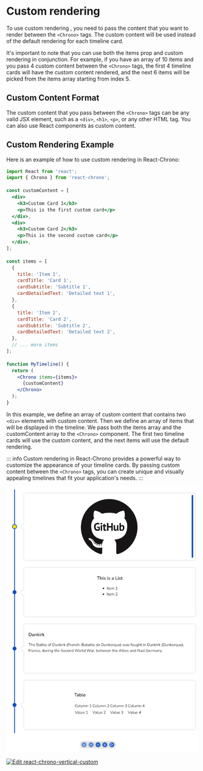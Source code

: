 # Custom rendering

To use custom rendering , you need to pass the content that you want to render between the `<Chrono>` tags. The custom content will be used instead of the default rendering for each timeline card.

It's important to note that you can use both the items prop and custom rendering in conjunction. For example, if you have an array of 10 items and you pass 4 custom content between the `<Chrono>` tags, the first 4 timeline cards will have the custom content rendered, and the next 6 items will be picked from the items array starting from index 5.

## Custom Content Format

The custom content that you pass between the `<Chrono>` tags can be any valid JSX element, such as a `<div>`, `<h1>`, `<p>`, or any other HTML tag. You can also use React components as custom content.

## Custom Rendering Example

Here is an example of how to use custom rendering in React-Chrono:

```jsx
import React from 'react';
import { Chrono } from 'react-chrono';

const customContent = [
  <div>
    <h3>Custom Card 1</h3>
    <p>This is the first custom card</p>
  </div>,
  <div>
    <h3>Custom Card 2</h3>
    <p>This is the second custom card</p>
  </div>,
];

const items = [
  {
    title: 'Item 1',
    cardTitle: 'Card 1',
    cardSubtitle: 'Subtitle 1',
    cardDetailedText: 'Detailed text 1',
  },
  {
    title: 'Item 2',
    cardTitle: 'Card 2',
    cardSubtitle: 'Subtitle 2',
    cardDetailedText: 'Detailed text 2',
  },
  // ... more items
];

function MyTimeline() {
  return (
    <Chrono items={items}>
      {customContent}
    </Chrono>
  );
}
```

In this example, we define an array of custom content that contains two `<div>` elements with custom content. Then we define an array of items that will be displayed in the timeline. We pass both the items array and the customContent array to the `<Chrono>` component. The first two timeline cards will use the custom content, and the next items will use the default rendering.

::: info
Custom rendering in React-Chrono provides a powerful way to customize the appearance of your timeline cards. By passing custom content between the `<Chrono>` tags, you can create unique and visually appealing timelines that fit your application's needs.
:::

![vertical_custom](../assets/vertical_custom.png)

[![Edit react-chrono-vertical-custom](https://codesandbox.io/static/img/play-codesandbox.svg)](https://codesandbox.io/s/react-chrono-vertical-custom-qepnm?fontsize=14&hidenavigation=1&theme=dark)
